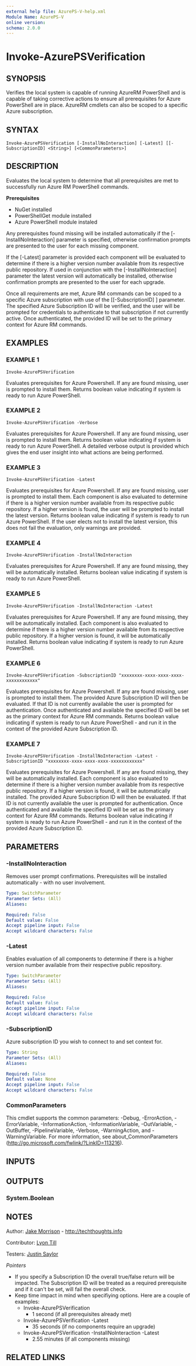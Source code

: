 ```yaml
---
external help file: AzurePS-V-help.xml
Module Name: AzurePS-V
online version:
schema: 2.0.0
---
```


# Invoke-AzurePSVerification

## SYNOPSIS
Verifies the local system is capable of running AzureRM PowerShell and is capable of taking corrective actions to ensure all prerequisites for Azure PowerShell are in place. AzureRM cmdlets can also be scoped to a specific Azure subscription.

## SYNTAX

```
Invoke-AzurePSVerification [-InstallNoInteraction] [-Latest] [[-SubscriptionID] <String>] [<CommonParameters>]
```

## DESCRIPTION
Evaluates the local system to determine that all prerequisites are met to successfully run Azure RM PowerShell commands.

**Prerequisites**
* NuGet installed
* PowerShellGet module installed
* Azure PowerShell module instaled

Any prerequisites found missing will be installed automatically if the [-InstallNoInteraction] parameter is specified, otherwise confirmation prompts are presented to the user for each missing component.

If the [-Latest] parameter is provided each component will be evaluated to determine if there is a higher version number available from its respective public repository.  If used in conjunction with the [-InstallNoInteraction] parameter the latest version will automatically be installed, otherwise confirmation prompts are presented to the user for each upgrade.

Once all requirements are met, Azure RM commands can be scoped to a specific Azure subscription with use of the [[-SubscriptionID] <String>] parameter. The specified Azure Subscription ID will be verified, and the user will be prompted for credentials to authenticate to that subscription if not currently active. Once authenticated, the provided ID will be set to the primary context for Azure RM commands.

## EXAMPLES

### EXAMPLE 1
```
Invoke-AzurePSVerification
```
Evaluates prerequisites for Azure Powershell. If any are found missing, user is prompted to install them. Returns boolean value indicating if system is ready to run Azure PowerShell.

### EXAMPLE 2
```
Invoke-AzurePSVerification -Verbose
```
Evaluates prerequisites for Azure Powershell. If any are found missing, user is prompted to install them. Returns boolean value indicating if system is ready to run Azure PowerShell. A detailed verbose output is provided which gives the end user insight into what actions are being performed.

### EXAMPLE 3
```
Invoke-AzurePSVerification -Latest
```
Evaluates prerequisites for Azure Powershell. If any are found missing, user is prompted to install them. Each component is also evaluated to determine if there is a higher version number available from its respective public repository. If a higher version is found, the user will be prompted to install the latest version. Returns boolean value indicating if system is ready to run Azure PowerShell. If the user elects not to install the latest version, this does not fail the evaluation, only warnings are provided.

### EXAMPLE 4
```
Invoke-AzurePSVerification -InstallNoInteraction
```
Evaluates prerequisites for Azure Powershell. If any are found missing, they will be automatically installed. Returns boolean value indicating if system is ready to run Azure PowerShell.

### EXAMPLE 5
```
Invoke-AzurePSVerification -InstallNoInteraction -Latest
```
Evaluates prerequisites for Azure Powershell. If any are found missing, they will be automatically installed. Each component is also evaluated to determine if there is a higher version number available from its respective public repository. If a higher version is found, it will be automatically installed. Returns boolean value indicating if system is ready to run Azure PowerShell.

### EXAMPLE 6
```
Invoke-AzurePSVerification -SubscriptionID "xxxxxxxx-xxxx-xxxx-xxxx-xxxxxxxxxxxx"
```
Evaluates prerequisites for Azure Powershell. If any are found missing, user is prompted to install them. The provided Azure Subscription ID will then be evaluated. If that ID is not currently available the user is prompted for authentication. Once authenticated and available the specified ID will be set as the primary context for Azure RM commands. Returns boolean value indicating if system is ready to run Azure PowerShell - and run it in the context of the provided Azure Subscription ID.

### EXAMPLE 7
```
Invoke-AzurePSVerification -InstallNoInteraction -Latest -SubscriptionID "xxxxxxxx-xxxx-xxxx-xxxx-xxxxxxxxxxxx"
```
Evaluates prerequisites for Azure Powershell. If any are found missing, they will be automatically installed. Each component is also evaluated to determine if there is a higher version number available from its respective public repository. If a higher version is found, it will be automatically installed. The provided Azure Subscription ID will then be evaluated. If that ID is not currently available the user is prompted for authentication. Once authenticated and available the specified ID will be set as the primary context for Azure RM commands. Returns boolean value indicating if system is ready to run Azure PowerShell - and run it in the context of the provided Azure Subscription ID.

## PARAMETERS

### -InstallNoInteraction
Removes user prompt confirmations. Prerequisites will be installed automatically - with no user involvement.

```yaml
Type: SwitchParameter
Parameter Sets: (All)
Aliases:

Required: False
Default value: False
Accept pipeline input: False
Accept wildcard characters: False
```

### -Latest
Enables evaluation of all components to determine if there is a higher version number available from their respective public repository.

```yaml
Type: SwitchParameter
Parameter Sets: (All)
Aliases:

Required: False
Default value: False
Accept pipeline input: False
Accept wildcard characters: False
```

### -SubscriptionID
Azure subscription ID you wish to connect to and set context for.

```yaml
Type: String
Parameter Sets: (All)
Aliases:

Required: False
Default value: None
Accept pipeline input: False
Accept wildcard characters: False
```

### CommonParameters
This cmdlet supports the common parameters: -Debug, -ErrorAction, -ErrorVariable, -InformationAction, -InformationVariable, -OutVariable, -OutBuffer, -PipelineVariable, -Verbose, -WarningAction, and -WarningVariable.
For more information, see about_CommonParameters (http://go.microsoft.com/fwlink/?LinkID=113216).

## INPUTS

## OUTPUTS

### System.Boolean

## NOTES
Author: [Jake Morrison](https://twitter.com/JakeMorrison) - http://techthoughts.info

Contributor: [Lyon Till](https://twitter.com/LJTill)

Testers: [Justin Saylor](https://twitter.com/XJustinSaylorX)

*Pointers*
* If you specify a Subscription ID the overall true/false return will be impacted. The Subscription ID will be treated as a required prerequisite and if it can't be set, will fail the overall check.
* Keep time impact in mind when specifiying options. Here are a couple of examples:
  * Invoke-AzurePSVerification
    * 1 second (if all prerequisites already met)
  * Invoke-AzurePSVerification -Latest
    * 35 seconds (if no components require an upgrade)
  * Invoke-AzurePSVerification -InstallNoInteraction -Latest
    * 2.55 minutes (if all components missing)

## RELATED LINKS
